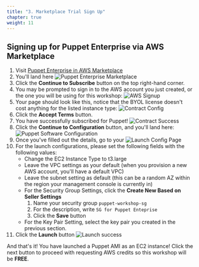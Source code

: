 ```yaml
---
title: "3. Marketplace Trial Sign Up"
chapter: true
weight: 11
---
```

## Signing up for Puppet Enterprise via AWS Marketplace
1. Visit [Puppet Enterprise in AWS Marketplace](https://aws.amazon.com/marketplace/pp/prodview-df2wt3ipoydbe?trk=el_a134p000003yrYeAAI&trkCampaign=AWSMP_pdp_dev_x_dg&sc_channel=el&sc_campaign=el_awsmp_mult&sc_outcome=Marketplace)
1. You'll land here ![Puppet Enterprise Marketplace](/images/marketplace-page.png)
1. Click the **Continue to Subscribe** button on the top right-hand corner.
1. You may be prompted to sign in to the AWS account you just created, or the one you will be using for this workshop: ![AWS Signup](/images/aws-signin.png)
1. Your page should look like this, notice that the BYOL license doesn't cost anything for the listed instance type: ![Contract Config](/images/mp-contract-config.png)
1. Click the **Accept Terms** button.
1. You have successfully subscribed for Puppet! ![Contract Success](/images/contract-success.png)
1. Click the **Continue to Configuration** button, and you'll land here:
   ![Puppet Software Configuration](/images/byol-configure.png)
1. Once you've filled out the details, go to your ![Launch Config Page](/images/launch-config.png)
1. For the launch configurations, please set the following fields with the following values:
   * Change the EC2 Instance Type to t3.large
   * Leave the VPC settings as your default (when you provision a new AWS account, you'll have a default VPC)
   * Leave the subnet setting as default (this can be a random AZ within the region your management console is currently in)
   * For the Security Group Settings, click the **Create New Based on Seller Settings**
      1. Name your security group ``puppet-workshop-sg``
      1. For the description, write ``SG for Puppet Enteprise``
      1. Click the **Save** button
   * For the Key Pair Setting, select the key pair you created in the previous section.
1. Click the **Launch** button
    ![Launch success](/images/success-launch.png)

And that's it! You have launched a Puppet AMI as an EC2 instance! Click the next button to proceed with requesting AWS credits so this workshop will be **FREE**. 